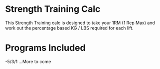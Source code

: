 <h1>Strength Training Calc</h1>

This Strength Training calc is designed to take your 1RM (1 Rep Max) and work out the percentage based KG / LBS required for each lift.

<h1>Programs Included</h1>
-5/3/1
...More to come
